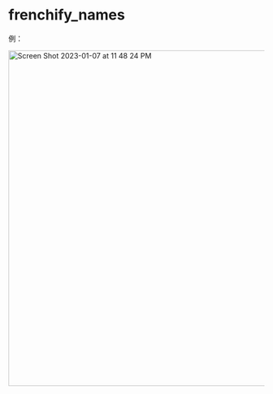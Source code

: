 # frenchify_names


例：

<img width="661" alt="Screen Shot 2023-01-07 at 11 48 24 PM" src="https://user-images.githubusercontent.com/78892787/211180899-5386295d-d4dd-47d6-a66d-a9748b4d6dcd.png">
